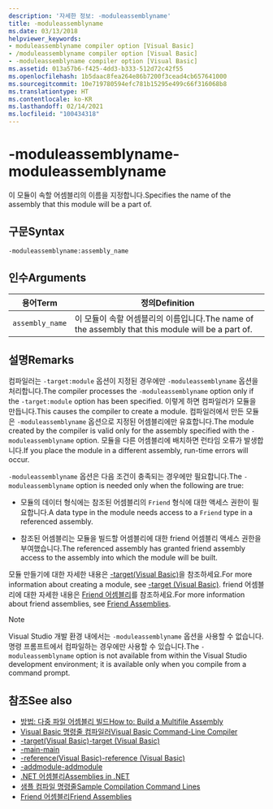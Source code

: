 ```yaml
---
description: '자세한 정보: -moduleassemblyname'
title: -moduleassemblyname
ms.date: 03/13/2018
helpviewer_keywords:
- moduleassemblyname compiler option [Visual Basic]
- /moduleassemblyname compiler option [Visual Basic]
- -moduleassemblyname compiler option [Visual Basic]
ms.assetid: 013a57b6-f425-4dd3-b333-512d72c42f55
ms.openlocfilehash: 1b5daac8fea264e86b7200f3cead4cb657641000
ms.sourcegitcommit: 10e719780594efc781b15295e499c66f316068b8
ms.translationtype: HT
ms.contentlocale: ko-KR
ms.lasthandoff: 02/14/2021
ms.locfileid: "100434318"
---
```

# <a name="-moduleassemblyname"></a><span data-ttu-id="ba4f5-103">-moduleassemblyname</span><span class="sxs-lookup"><span data-stu-id="ba4f5-103">-moduleassemblyname</span></span>

<span data-ttu-id="ba4f5-104">이 모듈이 속할 어셈블리의 이름을 지정합니다.</span><span class="sxs-lookup"><span data-stu-id="ba4f5-104">Specifies the name of the assembly that this module will be a part of.</span></span>  
  
## <a name="syntax"></a><span data-ttu-id="ba4f5-105">구문</span><span class="sxs-lookup"><span data-stu-id="ba4f5-105">Syntax</span></span>  
  
```console  
-moduleassemblyname:assembly_name  
```  
  
## <a name="arguments"></a><span data-ttu-id="ba4f5-106">인수</span><span class="sxs-lookup"><span data-stu-id="ba4f5-106">Arguments</span></span>  
  
|<span data-ttu-id="ba4f5-107">용어</span><span class="sxs-lookup"><span data-stu-id="ba4f5-107">Term</span></span>|<span data-ttu-id="ba4f5-108">정의</span><span class="sxs-lookup"><span data-stu-id="ba4f5-108">Definition</span></span>|  
|---|---|  
|`assembly_name`|<span data-ttu-id="ba4f5-109">이 모듈이 속할 어셈블리의 이름입니다.</span><span class="sxs-lookup"><span data-stu-id="ba4f5-109">The name of the assembly that this module will be a part of.</span></span>|  
  
## <a name="remarks"></a><span data-ttu-id="ba4f5-110">설명</span><span class="sxs-lookup"><span data-stu-id="ba4f5-110">Remarks</span></span>  

 <span data-ttu-id="ba4f5-111">컴파일러는 `-target:module` 옵션이 지정된 경우에만 `-moduleassemblyname` 옵션을 처리합니다.</span><span class="sxs-lookup"><span data-stu-id="ba4f5-111">The compiler processes the `-moduleassemblyname` option only if the `-target:module` option has been specified.</span></span> <span data-ttu-id="ba4f5-112">이렇게 하면 컴파일러가 모듈을 만듭니다.</span><span class="sxs-lookup"><span data-stu-id="ba4f5-112">This causes the compiler to create a module.</span></span> <span data-ttu-id="ba4f5-113">컴파일러에서 만든 모듈은 `-moduleassemblyname` 옵션으로 지정된 어셈블리에만 유효합니다.</span><span class="sxs-lookup"><span data-stu-id="ba4f5-113">The module created by the compiler is valid only for the assembly specified with the `-moduleassemblyname` option.</span></span> <span data-ttu-id="ba4f5-114">모듈을 다른 어셈블리에 배치하면 런타임 오류가 발생합니다.</span><span class="sxs-lookup"><span data-stu-id="ba4f5-114">If you place the module in a different assembly, run-time errors will occur.</span></span>  
  
 <span data-ttu-id="ba4f5-115">`-moduleassemblyname` 옵션은 다음 조건이 충족되는 경우에만 필요합니다.</span><span class="sxs-lookup"><span data-stu-id="ba4f5-115">The `-moduleassemblyname` option is needed only when the following are true:</span></span>  
  
- <span data-ttu-id="ba4f5-116">모듈의 데이터 형식에는 참조된 어셈블리의 `Friend` 형식에 대한 액세스 권한이 필요합니다.</span><span class="sxs-lookup"><span data-stu-id="ba4f5-116">A data type in the module needs access to a `Friend` type in a referenced assembly.</span></span>  
  
- <span data-ttu-id="ba4f5-117">참조된 어셈블리는 모듈을 빌드할 어셈블리에 대한 friend 어셈블리 액세스 권한을 부여했습니다.</span><span class="sxs-lookup"><span data-stu-id="ba4f5-117">The referenced assembly has granted friend assembly access to the assembly into which the module will be built.</span></span>  
  
 <span data-ttu-id="ba4f5-118">모듈 만들기에 대한 자세한 내용은 [-target(Visual Basic)](target.md)을 참조하세요.</span><span class="sxs-lookup"><span data-stu-id="ba4f5-118">For more information about creating a module, see [-target (Visual Basic)](target.md).</span></span> <span data-ttu-id="ba4f5-119">friend 어셈블리에 대한 자세한 내용은 [Friend 어셈블리](../../../standard/assembly/friend.md)를 참조하세요.</span><span class="sxs-lookup"><span data-stu-id="ba4f5-119">For more information about friend assemblies, see [Friend Assemblies](../../../standard/assembly/friend.md).</span></span>  
  
> [!NOTE]
> <span data-ttu-id="ba4f5-120">Visual Studio 개발 환경 내에서는 `-moduleassemblyname` 옵션을 사용할 수 없습니다. 명령 프롬프트에서 컴파일하는 경우에만 사용할 수 있습니다.</span><span class="sxs-lookup"><span data-stu-id="ba4f5-120">The `-moduleassemblyname` option is not available from within the Visual Studio development environment; it is available only when you compile from a command prompt.</span></span>  
  
## <a name="see-also"></a><span data-ttu-id="ba4f5-121">참조</span><span class="sxs-lookup"><span data-stu-id="ba4f5-121">See also</span></span>

- [<span data-ttu-id="ba4f5-122">방법: 다중 파일 어셈블리 빌드</span><span class="sxs-lookup"><span data-stu-id="ba4f5-122">How to: Build a Multifile Assembly</span></span>](../../../framework/app-domains/build-multifile-assembly.md)
- [<span data-ttu-id="ba4f5-123">Visual Basic 명령줄 컴파일러</span><span class="sxs-lookup"><span data-stu-id="ba4f5-123">Visual Basic Command-Line Compiler</span></span>](index.md)
- [<span data-ttu-id="ba4f5-124">-target(Visual Basic)</span><span class="sxs-lookup"><span data-stu-id="ba4f5-124">-target (Visual Basic)</span></span>](target.md)
- [<span data-ttu-id="ba4f5-125">-main</span><span class="sxs-lookup"><span data-stu-id="ba4f5-125">-main</span></span>](main.md)
- [<span data-ttu-id="ba4f5-126">-reference(Visual Basic)</span><span class="sxs-lookup"><span data-stu-id="ba4f5-126">-reference (Visual Basic)</span></span>](reference.md)
- [<span data-ttu-id="ba4f5-127">-addmodule</span><span class="sxs-lookup"><span data-stu-id="ba4f5-127">-addmodule</span></span>](addmodule.md)
- [<span data-ttu-id="ba4f5-128">.NET 어셈블리</span><span class="sxs-lookup"><span data-stu-id="ba4f5-128">Assemblies in .NET</span></span>](../../../standard/assembly/index.md)
- [<span data-ttu-id="ba4f5-129">샘플 컴파일 명령줄</span><span class="sxs-lookup"><span data-stu-id="ba4f5-129">Sample Compilation Command Lines</span></span>](sample-compilation-command-lines.md)
- [<span data-ttu-id="ba4f5-130">Friend 어셈블리</span><span class="sxs-lookup"><span data-stu-id="ba4f5-130">Friend Assemblies</span></span>](../../../standard/assembly/friend.md)
